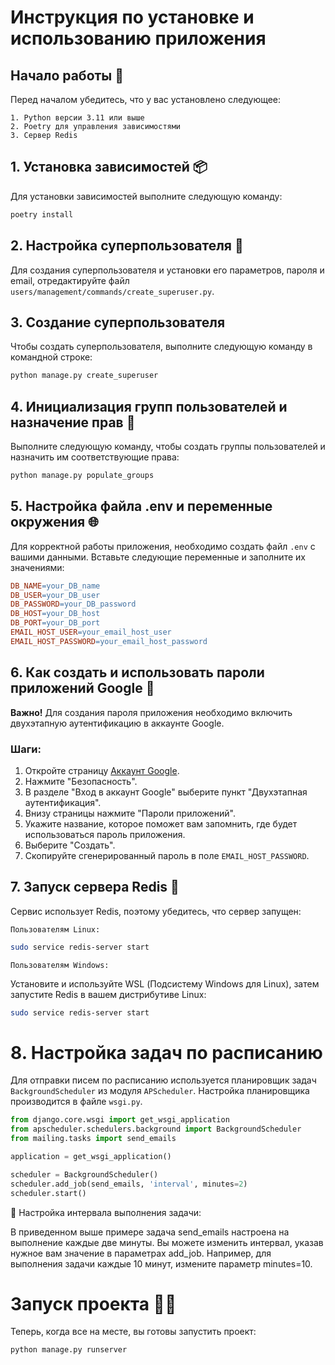 # Инструкция по установке и использованию приложения
## Начало работы 🚀

Перед началом убедитесь, что у вас установлено следующее:

    1. Python версии 3.11 или выше
    2. Poetry для управления зависимостями
    3. Сервер Redis


## 1. Установка зависимостей 📦

Для установки зависимостей выполните следующую команду:

```bash
poetry install
```

## 2. Настройка суперпользователя 👤

Для создания суперпользователя и установки его параметров, пароля и email, отредактируйте файл `users/management/commands/create_superuser.py`.

## 3. Создание суперпользователя

Чтобы создать суперпользователя, выполните следующую команду в командной строке:

```bash
python manage.py create_superuser
```

## 4. Инициализация групп пользователей и назначение прав 🛂
Выполните следующую команду, чтобы создать группы пользователей и назначить им соответствующие права:
```bash
python manage.py populate_groups
```
## 5. Настройка файла .env и переменные окружения 🌐

Для корректной работы приложения, необходимо создать файл `.env` с вашими данными. Вставьте следующие переменные и заполните их значениями:

```makefile
DB_NAME=your_DB_name
DB_USER=your_DB_user
DB_PASSWORD=your_DB_password
DB_HOST=your_DB_host
DB_PORT=your_DB_port
EMAIL_HOST_USER=your_email_host_user
EMAIL_HOST_PASSWORD=your_email_host_password
```

## 6. Как создать и использовать пароли приложений Google 🔐

**Важно!** Для создания пароля приложения необходимо включить двухэтапную аутентификацию в аккаунте Google.

### Шаги:

1. Откройте страницу [Аккаунт Google](https://myaccount.google.com/).
2. Нажмите "Безопасность".
3. В разделе "Вход в аккаунт Google" выберите пункт "Двухэтапная аутентификация".
4. Внизу страницы нажмите "Пароли приложений".
5. Укажите название, которое поможет вам запомнить, где будет использоваться пароль приложения.
6. Выберите "Создать".
7. Скопируйте сгенерированный пароль в поле `EMAIL_HOST_PASSWORD`.

## 7. Запуск сервера Redis 🔄
Сервис использует Redis, поэтому убедитесь, что сервер запущен:

    Пользователям Linux:

```bash
sudo service redis-server start
```
    Пользователям Windows:

Установите и используйте WSL (Подсистему Windows для Linux), затем запустите Redis в вашем дистрибутиве Linux:

```bash
sudo service redis-server start
```

# 8. Настройка задач по расписанию

Для отправки писем по расписанию используется планировщик задач `BackgroundScheduler` из модуля `APScheduler`. Настройка планировщика производится в файле `wsgi.py`.

```python
from django.core.wsgi import get_wsgi_application
from apscheduler.schedulers.background import BackgroundScheduler
from mailing.tasks import send_emails

application = get_wsgi_application()

scheduler = BackgroundScheduler()
scheduler.add_job(send_emails, 'interval', minutes=2)
scheduler.start()
```

🔧 Настройка интервала выполнения задачи:

В приведенном выше примере задача send_emails настроена на выполнение каждые две минуты.
Вы можете изменить интервал, указав нужное вам значение в параметрах add_job. 
Например, для выполнения задачи каждые 10 минут, измените параметр minutes=10.

# Запуск проекта 🏃‍♂️

Теперь, когда все на месте, вы готовы запустить проект:

```bash
python manage.py runserver
```

